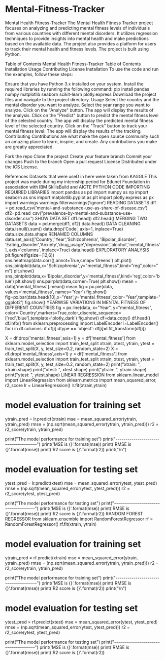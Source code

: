# Mental-Fitness-Tracker
Mental Health Fitness-Tracker
The Mental Health Fitness Tracker project focuses on analyzing and predicting mental fitness levels of individuals from various countries with different mental disorders. It utilizes regression techniques to provide insights into mental health and make predictions based on the available data. The project also provides a platform for users to track their mental health and fitness levels. The project is built using Python.

Table of Contents
Mental Health Fitness-Tracker
Table of Contents
Installation
Usage
Contributing
License
Installation
To use the code and run the examples, follow these steps:

Ensure that you have Python 3.x installed on your system.
Install the required libraries by running the following command:
pip install pandas numpy matplotlib seaborn scikit-learn plotly.express
Download the project files and navigate to the project directory.
Usage
Select the country and the mental disorder you want to analyze.
Select the year range you want to analyze.
Click on the "Analyze" button.
The app will display the results of the analysis.
Click on the "Predict" button to predict the mental fitness level of the selected country.
The app will display the predicted mental fitness level of the selected country.
Click on the "Track" button to track your mental fitness level.
The app will display the results of the tracking.
Contributing
Contributions are what make the open source community such an amazing place to learn, inspire, and create. Any contributions you make are greatly appreciated.

Fork the repo
Clone the project
Create your feature branch
Commit your changes
Push to the branch
Open a pull request
License
Distributed under the ICS License.

References
Datasets that were useD in here were taken from KAGGLE
This project was made during my internship period for Edunet Foundation in association with IBM SkillsBuild and AICTE
PYTHON CODE
IMPORTING REQUIRED LIBRARIES
import pandas as pd
import numpy as np
import seaborn as sns
import matplotlib.pyplot as plt
import plotly.express as px
import warnings
warnings.filterwarnings('ignore')
READING DATASETS
df1 = pd.read_csv('mental-and-substance-use-as-share-of-disease.csv')
df2=pd.read_csv("prevalence-by-mental-and-substance-use-disorder.csv")
SHOW DATA SET
df1.head()
df2.head()
MERGING TWO DATASETS
data = pd.merge(df1, df2)
data.head()
DATA CLEANING
data.isnull().sum()
data.drop('Code', axis=1, inplace=True)
data.size,data.shape
RENAMED COLUMNS
data.set_axis(['Country','Year','Schizophrenia', 'Bipolar_disorder', 'Eating_disorder','Anxiety','drug_usage','depression','alcohol','mental_fitness'], axis='columns', inplace=True)
data.head()
EXPLORATORY ANALYSIS
plt.figure(figsize=(12,6))
sns.heatmap(data.corr(),annot=True,cmap='Greens')
plt.plot()
sns.jointplot(data,x="Schizophrenia",y="mental_fitness",kind="reg",color="m")
plt.show()
sns.jointplot(data,x='Bipolar_disorder',y='mental_fitness',kind='reg',color='blue')
plt.show()
sns.pairplot(data,corner=True)
plt.show()
mean = data['mental_fitness'].mean()
mean
fig = px.pie(data, values='mental_fitness', names='Year')
fig.show()
fig=px.bar(data.head(10),x='Year',y='mental_fitness',color='Year',template='ggplot2')
fig.show()
YEARWISE VARIATIONS IN MENTAL FITNESS OF DIFFERENT COUNTRIES
fig = px.line(data, x="Year", y="mental_fitness", color='Country',markers=True,color_discrete_sequence=['red','blue'],template='plotly_dark')
fig.show()
df=data.copy()
df.head()
df.info()
from sklearn.preprocessing import LabelEncoder
l=LabelEncoder()
for i in df.columns:
    if df[i].dtype == 'object':
        df[i]=l.fit_transform(df[i])

X = df.drop('mental_fitness',axis=1)
y = df['mental_fitness']
from sklearn.model_selection import train_test_split
xtrain, xtest, ytrain, ytest = train_test_split(X, y, test_size=0.2, random_state=2)
X = df.drop('mental_fitness',axis=1)
y = df['mental_fitness']
from sklearn.model_selection import train_test_split
xtrain, xtest, ytrain, ytest = train_test_split(X, y, test_size=0.2, random_state=2)
print("xtrain: ", xtrain.shape)
print("xtest: ", xtest.shape)
print("ytrain: ", ytrain.shape)
print("ytest: ", ytest.shape)
LINEAR REGRESSION
from sklearn.linear_model import LinearRegression
from sklearn.metrics import mean_squared_error, r2_score
lr = LinearRegression()
lr.fit(xtrain,ytrain)

# model evaluation for training set
ytrain_pred = lr.predict(xtrain)
mse = mean_squared_error(ytrain, ytrain_pred)
rmse = (np.sqrt(mean_squared_error(ytrain, ytrain_pred)))
r2 = r2_score(ytrain, ytrain_pred)

print("The model performance for training set")
print("--------------------------------------")
print('MSE is {}'.format(mse))
print('RMSE is {}'.format(rmse))
print('R2 score is {}'.format(r2))
print("\n")

# model evaluation for testing set
ytest_pred = lr.predict(xtest)
mse = mean_squared_error(ytest, ytest_pred)
rmse = (np.sqrt(mean_squared_error(ytest, ytest_pred)))
r2 = r2_score(ytest, ytest_pred)

print("The model performance for testing set")
print("--------------------------------------")
print('MSE is {}'.format(mse))
print('RMSE is {}'.format(rmse))
print('R2 score is {}'.format(r2))
RANDOM FOREST REGRESSOR
from sklearn.ensemble import RandomForestRegressor
rf = RandomForestRegressor()
rf.fit(xtrain, ytrain)

# model evaluation for training set
ytrain_pred = rf.predict(xtrain)
mse = mean_squared_error(ytrain, ytrain_pred)
rmse = (np.sqrt(mean_squared_error(ytrain, ytrain_pred)))
r2 = r2_score(ytrain, ytrain_pred)

print("The model performance for training set")
print("--------------------------------------")
print('MSE is {}'.format(mse))
print('RMSE is {}'.format(rmse))
print('R2 score is {}'.format(r2))
print("\n")

# model evaluation for testing set
ytest_pred = rf.predict(xtest)
mse = mean_squared_error(ytest, ytest_pred)
rmse = (np.sqrt(mean_squared_error(ytest, ytest_pred)))
r2 = r2_score(ytest, ytest_pred)

print("The model performance for testing set")
print("--------------------------------------")
print('MSE is {}'.format(mse))
print('RMSE is {}'.format(rmse))
print('R2 score is {}'.format(r2))
